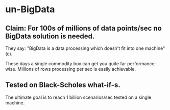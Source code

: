 # un-BigData
## Claim: For 100s of millions of data points/sec no BigData solution is needed. 
They say: "BigData is a data processing which doesn't fit into one machine" (c).

These days a single commodity box can get you quite far performance-wise. 
Millions of rows processing per sec is easily achievable. 

## Tested on Black-Scholes what-if-s.  
The ultimate goal is to reach 1 billion scenarios/sec tested on a single machine.
